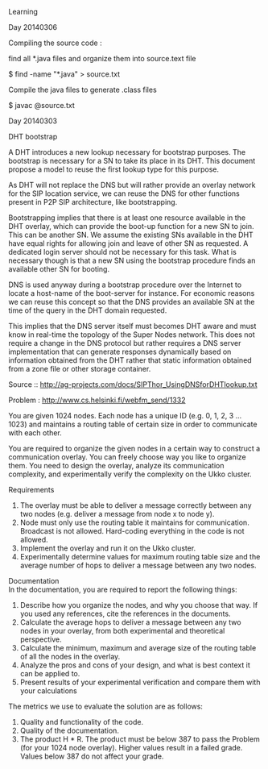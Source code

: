 Learning


Day 20140306

Compiling the source code :

find all *.java files and organize them into source.text file

$ find -name "*.java" > source.txt

Compile the java files to generate .class files 

$ javac  @source.txt






Day 20140303

DHT bootstrap

A DHT introduces a new lookup necessary for bootstrap purposes. The
bootstrap is necessary for a SN to take its place in its DHT. This document
propose a model to reuse the first lookup type for this purpose.

As DHT will not replace the DNS but will rather provide an overlay network
for the SIP location service, we can reuse the DNS for other functions
present in P2P SIP architecture, like bootstrapping.

Bootstrapping implies that there is at least one resource available in the
DHT overlay, which can provide the boot-up function for a new SN to join.
This can be another SN. We assume the existing SNs available in the DHT have
equal rights for allowing join and leave of other SN as requested. A
dedicated login server should not be necessary for this task. What is
necessary though is that a new SN using the bootstrap procedure finds an
available other SN for booting.

DNS is used anyway during a bootstrap procedure over the Internet to locate
a host-name of the boot-server for instance. For economic reasons we can
reuse this concept so that the DNS provides an available SN at the time of
the query in the DHT domain requested.

This implies that the DNS server itself must becomes DHT aware and must know
in real-time the topology of the Super Nodes network. This does not require
a change in the DNS protocol but rather requires a DNS server implementation
that can generate responses dynamically based on information obtained from
the DHT rather that static information obtained from a zone file or other
storage container.

Source :: http://ag-projects.com/docs/SIPThor_UsingDNSforDHTlookup.txt



Problem : http://www.cs.helsinki.fi/webfm_send/1332

You	are	given	1024	nodes.	Each	node	has	a	unique	ID	(e.g.	0,	1, 2,	 3	 …	 1023)	 and	 maintains	 a	 routing table	 of	 certain	 size	 in	 order	 to	communicate	with	each	other.

You	 are	 required	 to	 organize	 the	 given	 nodes	 in	 a	 certain	 way	 to	 construct	 a	communication	 overlay.	 You	 can	 freely	 choose	 way	 you	 like	 to	 organize	 them. You	 need	 to	 design	 the	 overlay,	 analyze	 its	 communication	 complexity,	 and	experimentally	verify	the	complexity	on	the	Ukko	cluster.	

Requirements	
1. The	overlay	must	be	able	to	deliver	a	message	correctly	between	any	two	nodes	(e.g.	deliver	a	message	from	node	x	to	node	y).	
2. Node	must	only	use	the	routing	table	it	maintains	for	communication.	Broadcast	is	not	allowed.	Hard-coding	everything	in	the	code	is	not	allowed.	
3. Implement	the	overlay	and	run	it	on	the	Ukko	cluster.	
4. Experimentally	determine	values	for	maximum	routing	table	size	and	the	average	number	of	hops	to	deliver	a	message	between	any	two	nodes.

Documentation	
In	the	documentation,	you	are	required	to	report	the	following	things:	
1. Describe	how	you	organize	the	nodes,	and	why	you	choose	that	way.	 If	you	used	any	references,	cite	the	references	in	the	documents.	
2. Calculate	 the	average	 hops	 to	 deliver	a	message	 between	any	 two	 nodes	in	your	overlay,	from	both	experimental	and	theoretical	perspective.	
3. Calculate	the	minimum,	maximum	and	average	size	of	the	routing	table	of	all	the	nodes	in	the	overlay.	
4. Analyze	the	pros	and	cons	of	your	design,	and	what	is	best	context	it	can	be applied	to.	
5. Present	 results	 of	 your	 experimental	 verification	 and	 compare	 them	 with	your	calculations

The	metrics	we	use	to	evaluate	the solution	are	as	follows:	
1. Quality	and	functionality	of	the	code.	
2. Quality	of	the	documentation.	
3. The	product	H	 *	R.	The	product	must	be	below	387	 to	pass	 the	Problem	(for	 your	 1024	 node	 overlay).	Higher	 values	 result	in	a	 failed	grade.	Values	below	387	do	not	affect	your	grade.	


